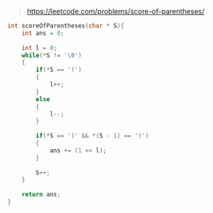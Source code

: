 > https://leetcode.com/problems/score-of-parentheses/

``` c
int scoreOfParentheses(char * S){
    int ans = 0;
    
    int l = 0;
    while(*S != '\0')
    {
        if(*S == '(')
        {
            l++;
        }
        else
        {
            l--;
        }
        
        if(*S == ')' && *(S - 1) == '(')
        {
            ans += (1 << l);
        }
        
        S++;
    }
    
    return ans;
}
```
